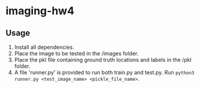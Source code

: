 # imaging-hw4
## Usage
1. Install all dependencies.
2. Place the image to be tested in the /images folder.
3. Place the pkl file containing ground truth locations and labels in the /pkl folder.
4. A file 'runner.py' is provided to run both train.py and test.py. Run `python3 runner.py <test_image_name> <pickle_file_name>`.
